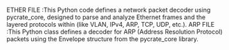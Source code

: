 ETHER FILE :This Python code defines a network packet decoder using pycrate_core,
designed to parse and analyze Ethernet frames and the layered protocols within (like VLAN, IPv4, ARP, TCP, UDP, etc.).
ARP FILE :This Python class defines a decoder for ARP (Address Resolution Protocol) packets
using the Envelope structure from the pycrate_core library.


